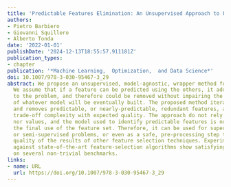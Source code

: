 ```yaml
---
title: 'Predictable Features Elimination: An Unsupervised Approach to Feature Selection'
authors:
- Pietro Barbiero
- Giovanni Squillero
- Alberto Tonda
date: '2022-01-01'
publishDate: '2024-12-13T18:55:57.911181Z'
publication_types:
- chapter
publication: '*Machine Learning,  Optimization,  and Data Science*'
doi: 10.1007/978-3-030-95467-3_29
abstract: We propose an unsupervised, model-agnostic, wrapper method for feature selection.
  We assume that if a feature can be predicted using the others, it adds little information
  to the problem, and therefore could be removed without impairing the performance
  of whatever model will be eventually built. The proposed method iteratively identifies
  and removes predictable, or nearly-predictable, redundant features, allowing to
  trade-off complexity with expected quality. The approach do not rely on target labels
  nor values, and the model used to identify predictable features is not related to
  the final use of the feature set. Therefore, it can be used for supervised, unsupervised,
  or semi-supervised problems, or even as a safe, pre-processing step to improve the
  quality of the results of other feature selection techniques. Experimental results
  against state-of-the-art feature-selection algorithms show satisfying performance
  on several non-trivial benchmarks.
links:
- name: URL
  url: https://doi.org/10.1007/978-3-030-95467-3_29
---
```

